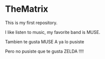 # TheMatrix
This is my first repository.

I like listen to music, my favorite band is MUSE.


Tambien te gusta MUSE
A ya lo pusiste

Pero no pusiste que te gusta ZELDA !!!!
